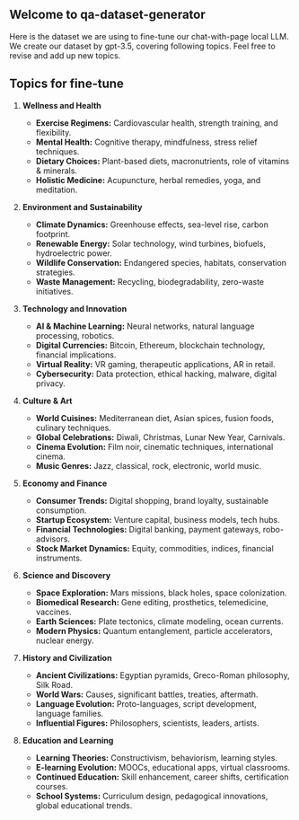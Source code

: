## Welcome to qa-dataset-generator
Here is the dataset we are using to fine-tune our chat-with-page local LLM. We create our dataset by gpt-3.5, covering following topics. Feel free to revise and add up new topics.

## Topics for fine-tune
1. **Wellness and Health**
   - **Exercise Regimens:** Cardiovascular health, strength training, and flexibility.
   - **Mental Health:** Cognitive therapy, mindfulness, stress relief techniques.
   - **Dietary Choices:** Plant-based diets, macronutrients, role of vitamins & minerals.
   - **Holistic Medicine:** Acupuncture, herbal remedies, yoga, and meditation.

2. **Environment and Sustainability**
   - **Climate Dynamics:** Greenhouse effects, sea-level rise, carbon footprint.
   - **Renewable Energy:** Solar technology, wind turbines, biofuels, hydroelectric power.
   - **Wildlife Conservation:** Endangered species, habitats, conservation strategies.
   - **Waste Management:** Recycling, biodegradability, zero-waste initiatives.

3. **Technology and Innovation**
   - **AI & Machine Learning:** Neural networks, natural language processing, robotics.
   - **Digital Currencies:** Bitcoin, Ethereum, blockchain technology, financial implications.
   - **Virtual Reality:** VR gaming, therapeutic applications, AR in retail.
   - **Cybersecurity:** Data protection, ethical hacking, malware, digital privacy.

4. **Culture & Art**
   - **World Cuisines:** Mediterranean diet, Asian spices, fusion foods, culinary techniques.
   - **Global Celebrations:** Diwali, Christmas, Lunar New Year, Carnivals.
   - **Cinema Evolution:** Film noir, cinematic techniques, international cinema.
   - **Music Genres:** Jazz, classical, rock, electronic, world music.

5. **Economy and Finance**
   - **Consumer Trends:** Digital shopping, brand loyalty, sustainable consumption.
   - **Startup Ecosystem:** Venture capital, business models, tech hubs.
   - **Financial Technologies:** Digital banking, payment gateways, robo-advisors.
   - **Stock Market Dynamics:** Equity, commodities, indices, financial instruments.

6. **Science and Discovery**
   - **Space Exploration:** Mars missions, black holes, space colonization.
   - **Biomedical Research:** Gene editing, prosthetics, telemedicine, vaccines.
   - **Earth Sciences:** Plate tectonics, climate modeling, ocean currents.
   - **Modern Physics:** Quantum entanglement, particle accelerators, nuclear energy.

7. **History and Civilization**
   - **Ancient Civilizations:** Egyptian pyramids, Greco-Roman philosophy, Silk Road.
   - **World Wars:** Causes, significant battles, treaties, aftermath.
   - **Language Evolution:** Proto-languages, script development, language families.
   - **Influential Figures:** Philosophers, scientists, leaders, artists.

8. **Education and Learning**
   - **Learning Theories:** Constructivism, behaviorism, learning styles.
   - **E-learning Evolution:** MOOCs, educational apps, virtual classrooms.
   - **Continued Education:** Skill enhancement, career shifts, certification courses.
   - **School Systems:** Curriculum design, pedagogical innovations, global educational trends.
